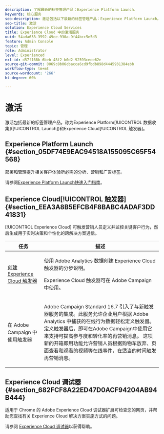 ```yaml
---
description: 了解最新的标签管理产品：Experience Platform Launch。
keywords: 核心服务
seo-description: 激活包括以下最新的标签管理产品：Experience Platform Launch。Dynamic Tag Management (DTM)；以及触发器。
seo-title: 激活
solution: Experience Cloud Services
title: Experience Cloud 中的激活服务
uuid: 54ada638-3592-49ee-930a-9f44bcc5e5d3
feature: Admin Console
topic: 管理
role: Administrator
level: Experienced
exl-id: d57f168b-6beb-48f2-b0d2-92593ceee62e
source-git-commit: 0069c8b06cbacca6cd9fbdb898d4445931384ebb
workflow-type: tm+mt
source-wordcount: '266'
ht-degree: 60%

---
```


# 激活

激活包括最新的标签管理产品，称为Experience Platform[!UICONTROL 数据收集]([!UICONTROL Launch])和Experience Cloud[!UICONTROL 触发器]。

## Experience Platform Launch {#section_05DF74E9EAC94518A155095C65F54568}

部署和管理提升相关客户体验所必需的分析、营销和广告标签。

请参阅[Experience Platform Launch快速入门指南](https://experienceleague.adobe.com/docs/launch/using/get-started/quick-start.html?lang=en)。

## Experience Cloud[!UICONTROL 触发器] {#section_EEA3A8B5EFCB4F8BABC4ADAF3DD41831}

[!UICONTROL Experience Cloud] 可触发营销人员定义并监控关键客户行为，然后生成用于实时决策和个性化的跨解决方案通信。

<table id="table_AF6842470172429EA97C9B02163BD0C3"> 
 <thead> 
  <tr> 
   <th colname="col1" class="entry"> 任务 </th>
   <th colname="col2" class="entry"> 描述 </th>
  </tr> 
 </thead>
 <tbody> 
  <tr> 
   <td colname="col1"> <p> <a href="triggers.md#concept_887B30241B3E4DB0A2553B2996E2D4FB" format="dita" scope="local"> 创建 Experience Cloud 触发器 </a> </p> </td> 
   <td colname="col2"> <p> 使用 Adobe Analytics 数据创建 Experience Cloud 触发器的分步说明。 </p> <p>Experience Cloud 触发器可在 Adobe Campaign 中使用。 </p> </td>
  </tr>
  <tr> 
   <td colname="col1"> <p>在 Adobe Campaign 中使用触发器 </p> </td> 
   <td colname="col2"> <p> Adobe Campaign Standard 16.7 引入了与新触发器服务的集成。此服务允许企业用户根据 Adobe Analytics 中捕获的在线行为数据轻松定义触发器。定义触发器后，即可在Adobe Campaign中使用它来支持可提高参与度和转化率的再营销消息。 这项新的开箱即用功能允许营销人员根据购物车放弃、页面查看和观看的视频等在线事件，在适当的时间触发再营销消息。 </p> </td>
  </tr>
 </tbody>
</table>


## Experience Cloud 调试器 {#section_682FCF8A22ED47D0ACF94204AB94B444}

适用于 Chrome 的 Adobe Experience Cloud 调试器扩展可检查您的网页，并帮助您查找有关 Experience Cloud 解决方案实施方式的问题。

请参阅 [Experience Cloud 调试器](https://experienceleague.adobe.com/docs/debugger/using/experience-cloud-debugger.html?lang=zh-Hans)以获得帮助。
